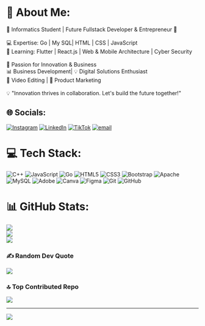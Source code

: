 # 💫 About Me:
🌟 Informatics Student | Future Fullstack Developer & Entrepreneur 🚀<br><br>💻 Expertise: Go | My SQL| HTML | CSS | JavaScript <br>📱 Learning: Flutter | React.js | Web & Mobile Architecture | Cyber Security<br><br>🎯 Passion for Innovation & Business<br>📊 Business Development| 💡 Digital Solutions Enthusiast<br>🎥 Video Editing | 📢 Product Marketing<br><br>💡 "Innovation thrives in collaboration. Let's build the future together!"


## 🌐 Socials:
[![Instagram](https://img.shields.io/badge/Instagram-%23E4405F.svg?logo=Instagram&logoColor=white)](https://instagram.com/zuhrii4) [![LinkedIn](https://img.shields.io/badge/LinkedIn-%230077B5.svg?logo=linkedin&logoColor=white)](https://linkedin.com/in/zuhripratisto) [![TikTok](https://img.shields.io/badge/TikTok-%23000000.svg?logo=TikTok&logoColor=white)](https://tiktok.com/@.faakkuy) [![email](https://img.shields.io/badge/Email-D14836?logo=gmail&logoColor=white)](mailto:pratistozuhri@gmail.com) 

# 💻 Tech Stack:
![C++](https://img.shields.io/badge/c++-%2300599C.svg?style=for-the-badge&logo=c%2B%2B&logoColor=white) ![JavaScript](https://img.shields.io/badge/javascript-%23323330.svg?style=for-the-badge&logo=javascript&logoColor=%23F7DF1E) ![Go](https://img.shields.io/badge/go-%2300ADD8.svg?style=for-the-badge&logo=go&logoColor=white) ![HTML5](https://img.shields.io/badge/html5-%23E34F26.svg?style=for-the-badge&logo=html5&logoColor=white) ![CSS3](https://img.shields.io/badge/css3-%231572B6.svg?style=for-the-badge&logo=css3&logoColor=white) ![Bootstrap](https://img.shields.io/badge/bootstrap-%238511FA.svg?style=for-the-badge&logo=bootstrap&logoColor=white) ![Apache](https://img.shields.io/badge/apache-%23D42029.svg?style=for-the-badge&logo=apache&logoColor=white) ![MySQL](https://img.shields.io/badge/mysql-4479A1.svg?style=for-the-badge&logo=mysql&logoColor=white) ![Adobe](https://img.shields.io/badge/adobe-%23FF0000.svg?style=for-the-badge&logo=adobe&logoColor=white) ![Canva](https://img.shields.io/badge/Canva-%2300C4CC.svg?style=for-the-badge&logo=Canva&logoColor=white) ![Figma](https://img.shields.io/badge/figma-%23F24E1E.svg?style=for-the-badge&logo=figma&logoColor=white) ![Git](https://img.shields.io/badge/git-%23F05033.svg?style=for-the-badge&logo=git&logoColor=white) ![GitHub](https://img.shields.io/badge/github-%23121011.svg?style=for-the-badge&logo=github&logoColor=white)
# 📊 GitHub Stats:
![](https://github-readme-stats.vercel.app/api?username=zuhri&theme=dark&hide_border=false&include_all_commits=true&count_private=true)<br/>
![](https://nirzak-streak-stats.vercel.app/?user=zuhri&theme=dark&hide_border=false)<br/>
![](https://github-readme-stats.vercel.app/api/top-langs/?username=zuhri&theme=dark&hide_border=false&include_all_commits=true&count_private=true&layout=compact)

### ✍️ Random Dev Quote
![](https://quotes-github-readme.vercel.app/api?type=horizontal&theme=radical)

### 🔝 Top Contributed Repo
![](https://github-contributor-stats.vercel.app/api?username=zuhri&limit=5&theme=dark&combine_all_yearly_contributions=true)

---
[![](https://visitcount.itsvg.in/api?id=zuhri&icon=0&color=10)](https://visitcount.itsvg.in)

<!-- Proudly created with GPRM ( https://gprm.itsvg.in ) -->

